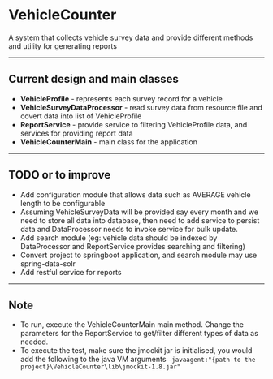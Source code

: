 # VehicleCounter
A system that collects vehicle survey data and provide different methods and utility for generating reports

------------
## Current design and main classes
- **VehicleProfile** - represents each survey record for a vehicle
- **VehicleSurveyDataProcessor** - read survey data from resource file and covert data into list of VehicleProfile
- **ReportService** - provide service to filtering VehicleProfile data, and services for providing report data
- **VehicleCounterMain** - main class for the application


------------
## TODO or to improve
- Add configuration module that allows data such as AVERAGE vehicle length to be configurable
- Assuming VehicleSurveyData will be provided say every month and we need to store all data into database, then need to add service to persist data and DataProcessor needs to invoke service for bulk update.
- Add search module (eg: vehicle data should be indexed by DataProcessor and ReportService provides searching and filtering)
- Convert project to springboot application, and search module may use spring-data-solr
- Add restful service for reports

------------
## Note
- To run, execute the VehicleCounterMain main method. Change the parameters for the ReportService to get/filter different types of data as needed. 
- To execute the test, make sure the jmockit jar is initialised, you would add the following to the java VM arguments
`-javaagent:"{path to the project}\VehicleCounter\lib\jmockit-1.8.jar" `

